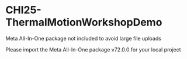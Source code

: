 # CHI25-ThermalMotionWorkshopDemo

Meta All-In-One package not included to avoid large file uploads

Please import the Meta All-In-One package v72.0.0 for your local project
